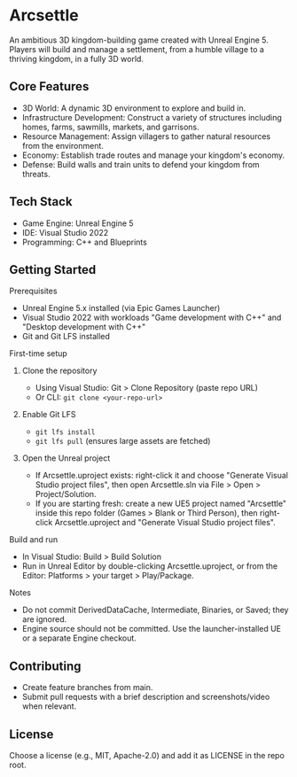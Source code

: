 # Arcsettle

An ambitious 3D kingdom-building game created with Unreal Engine 5. Players will build and manage a settlement, from a humble village to a thriving kingdom, in a fully 3D world.

## Core Features

- 3D World: A dynamic 3D environment to explore and build in.
- Infrastructure Development: Construct a variety of structures including homes, farms, sawmills, markets, and garrisons.
- Resource Management: Assign villagers to gather natural resources from the environment.
- Economy: Establish trade routes and manage your kingdom's economy.
- Defense: Build walls and train units to defend your kingdom from threats.

## Tech Stack

- Game Engine: Unreal Engine 5
- IDE: Visual Studio 2022
- Programming: C++ and Blueprints

## Getting Started

Prerequisites
- Unreal Engine 5.x installed (via Epic Games Launcher)
- Visual Studio 2022 with workloads "Game development with C++" and "Desktop development with C++"
- Git and Git LFS installed

First-time setup
1) Clone the repository
   - Using Visual Studio: Git > Clone Repository (paste repo URL)
   - Or CLI: `git clone <your-repo-url>`

2) Enable Git LFS
   - `git lfs install`
   - `git lfs pull` (ensures large assets are fetched)

3) Open the Unreal project
   - If Arcsettle.uproject exists: right-click it and choose "Generate Visual Studio project files", then open Arcsettle.sln via File > Open > Project/Solution.
   - If you are starting fresh: create a new UE5 project named "Arcsettle" inside this repo folder (Games > Blank or Third Person), then right-click Arcsettle.uproject and "Generate Visual Studio project files".

Build and run
- In Visual Studio: Build > Build Solution
- Run in Unreal Editor by double-clicking Arcsettle.uproject, or from the Editor: Platforms > your target > Play/Package.

Notes
- Do not commit DerivedDataCache, Intermediate, Binaries, or Saved; they are ignored.
- Engine source should not be committed. Use the launcher-installed UE or a separate Engine checkout.

## Contributing

- Create feature branches from main.
- Submit pull requests with a brief description and screenshots/video when relevant.

## License

Choose a license (e.g., MIT, Apache-2.0) and add it as LICENSE in the repo root.
